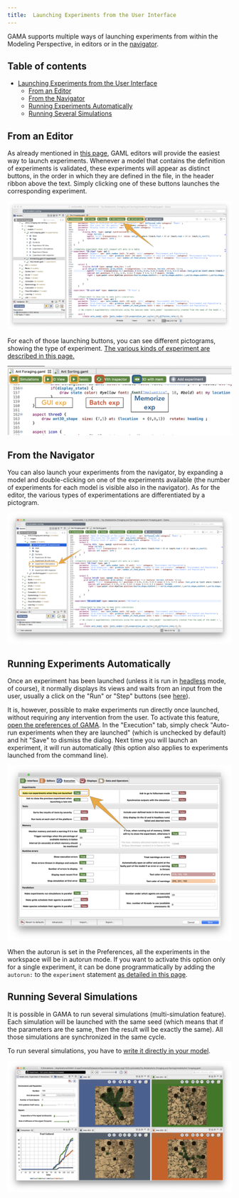 ```yaml
---
title:  Launching Experiments from the User Interface
---
```



GAMA supports multiple ways of launching experiments from within the Modeling Perspective, in editors or in the [navigator](NavigatingWorkspace).


## Table of contents 

* [Launching Experiments from the User Interface](#launching-experiments-from-the-user-interface)
  * [From an Editor](#from-an-editor)
  * [From the Navigator](#from-the-navigator)
  * [Running Experiments Automatically](#running-experiments-automatically)
  * [Running Several Simulations](#running-several-simulations)


## From an Editor
As already mentioned in [this page](GamlEditorGeneralities), GAML editors will provide the easiest way to launch experiments. Whenever a model that contains the definition of experiments is validated, these experiments will appear as distinct buttons, in the order in which they are defined in the file, in the header ribbon above the text. Simply clicking one of these buttons launches the corresponding experiment.

![Launch an experiment by clicking on green top buttons.](/resources/images/runningExperiments/launch_editor_launch.png)

For each of those launching buttons, you can see different pictograms, showing the type of experiment. [The various kinds of experiment are described in this page.](ModelOrganization#experiment-declarations)

![Each experiment type is illustrated by a dedicated pictogram.](/resources/images/runningExperiments/launch_editor_different_types_of_experiment.png)


## From the Navigator
You can also launch your experiments from the navigator, by expanding a model and double-clicking on one of the experiments available (the number of experiments for each model is visible also in the navigator). As for the editor, the various types of experimentations are differentiated by a pictogram.

![Experiments can be also be launched directly from the Navigator.](/resources/images/runningExperiments/launch_navigator_launch.png)


## Running Experiments Automatically
Once an experiment has been launched (unless it is run in [headless](RunningHeadless) mode, of course), it normally displays its views and waits from an input from the user, usually a click on the "Run" or "Step" buttons (see [here](MenusAndCommands)).

It is, however, possible to make experiments run directly once launched, without requiring any intervention from the user.  To activate this feature, [open the preferences of GAMA](Preferences). In the "Execution" tab, simply check "Auto-run experiments when they are launched" (which is unchecked by default) and hit "Save" to dismiss the dialog. Next time you will launch an experiment, it will run automatically (this option also applies to experiments launched from the command line).

![Preferences to activate the auto-run of experiments.](/resources/images/runningExperiments/launch_prefs_auto_run.png)

When the autorun is set in the Preferences, all the experiments in the workspace will be in autorun mode. If you want to activate this option only for a single experiment, it can be done programmatically by adding the `autorun:` to the `experiment` statement [as detailed in this page](DefiningGUIExperiment). 

## Running Several Simulations

It is possible in GAMA to run several simulations (multi-simulation feature). Each simulation will be launched with the same seed (which means that if the parameters are the same, then the result will be exactly the same). All those simulations are synchronized in the same cycle.

To run several simulations, you have to [write it directly in your model](RunSeveralSimulations).

![Several simulations of the same model can be launched together (with a plot comparing the performance in each of them).](/resources/images/runningExperiments/launch_run_several_simulations.png)
